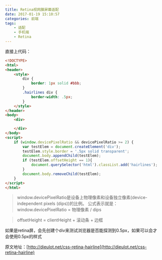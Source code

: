```yaml
---
title: Retina视网膜屏幕适配
date: 2017-01-19 15:10:57
categories: 前端
tags:
    - 适配
    - 手机端
    - Retina
---
```

直接上代码：
<!--more-->
```html
<!DOCTYPE>
<html>
<header>
    <style>
        div {
            border: 1px solid #bbb;
        }
        .hairlines div {
            border-width: .5px;
        }
    </style>
</header>
<body>
    <div>

    </div>
</body>
<script>
    if (window.devicePixelRatio && devicePixelRatio >= 2) {
        var testElem = document.createElement('div');
        testElem.style.border = '.5px solid transparent';
        document.body.appendChild(testElem);
        if (testElem.offsetHeight == 1){
            document.querySelector('html').classList.add('hairlines');
        }
        document.body.removeChild(testElem);
    }
</script>
</html>

```
> window.devicePixelRatio是设备上物理像素和设备独立像素(device-independent pixels (dips))的比例。
公式表示就是：window.devicePixelRatio = 物理像素 / dips  

> offsetHeight = clientHeight + 滚动条 + 边框   

如果是retina屏，会先创建个div来测试浏览器是否能探测到0.5px，如果可以会才会使用0.5px的样式   

原文地址：[http://dieulot.net/css-retina-hairline](http://dieulot.net/css-retina-hairline)
